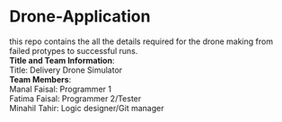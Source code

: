 # Drone-Application
this repo contains the all the details required for the drone making from failed protypes to successful runs.<br>
**Title and Team Information**:<br>
Title: Delivery Drone Simulator<br>
**Team Members**:<br>
Manal Faisal: Programmer 1<br>
Fatima Faisal: Programmer 2/Tester<br>
Minahil Tahir: Logic designer/Git manager<br>

